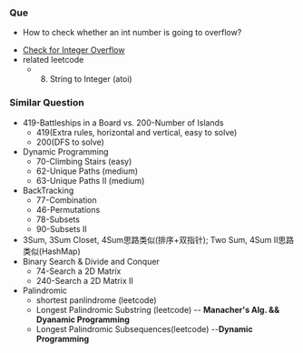 ### Que
+ How to check whether an int number is going to overflow? 
* [Check for Integer Overflow](http://www.geeksforgeeks.org/check-for-integer-overflow/)
* related leetcode
   + 8. String to Integer (atoi)

### Similar Question
+ 419-Battleships in a Board vs. 200-Number of Islands
  + 419(Extra rules, horizontal and vertical, easy to solve)
  + 200(DFS to solve)
+ Dynamic Programming
  + 70-Climbing Stairs (easy)
  + 62-Unique Paths (medium)
  + 63-Unique Paths II (medium)
+ BackTracking
  + 77-Combination
  + 46-Permutations
  + 78-Subsets
  + 90-Subsets II
+ 3Sum, 3Sum Closet, 4Sum思路类似(排序+双指针); Two Sum, 4Sum II思路类似(HashMap)
+ Binary Search & Divide and Conquer
  + 74-Search a 2D Matrix 
  + 240-Search a 2D Matrix II
+ Palindromic
  + shortest panlindrome (leetcode)
  + Longest Palindromic Substring (leetcode) -- **Manacher's Alg. && Dyanamic Programming**
  + Longest Palindromic Subsequences(leetcode) --**Dynamic Programming**


